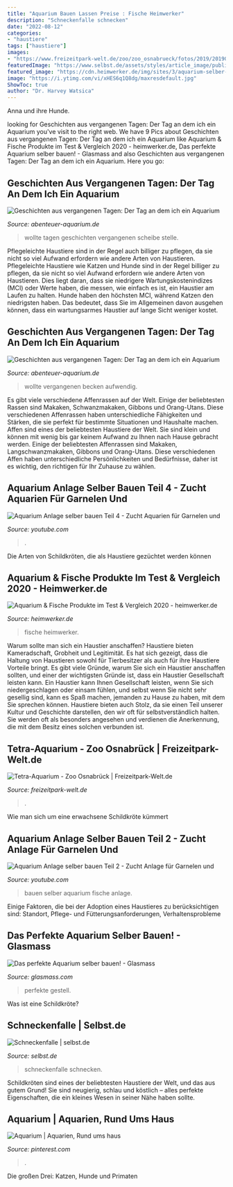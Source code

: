 ```yaml
---
title: "Aquarium Bauen Lassen Preise : Fische Heimwerker"
description: "Schneckenfalle schnecken"
date: "2022-08-12"
categories:
- "haustiere"
tags: ["haustiere"]
images:
- "https://www.freizeitpark-welt.de/zoo/zoo_osnabrueck/fotos/2019/20190507_212327_24.jpg"
featuredImage: "https://www.selbst.de/assets/styles/article_image/public/field/image/schneckenfalle-bauen-01.jpg?itok=3CHXgEEO"
featured_image: "https://cdn.heimwerker.de/img/sites/3/aquarium-selber-bauen-beitrag-335x335.jpg"
image: "https://i.ytimg.com/vi/xHES6q1Q8dg/maxresdefault.jpg"
ShowToc: true
author: "Dr. Harvey Watsica"
---
```



Anna und ihre Hunde.

	

		
looking for Geschichten aus vergangenen Tagen: Der Tag an dem ich ein Aquarium you've visit to the right web. We have 9 Pics about Geschichten aus vergangenen Tagen: Der Tag an dem ich ein Aquarium like Aquarium &amp; Fische Produkte im Test &amp; Vergleich 2020 - heimwerker.de, Das perfekte Aquarium selber bauen! - Glasmass and also Geschichten aus vergangenen Tagen: Der Tag an dem ich ein Aquarium. Here you go:
		
    
## Geschichten Aus Vergangenen Tagen: Der Tag An Dem Ich Ein Aquarium

<img loading=lazy src="https://www.abenteuer-aquarium.de/wp-content/uploads/2020/01/CIMG4076.jpg" onerror="this.onerror=null;this.src='https://tse4.mm.bing.net/th?id=OIP.qAcuj8jfwCTgHk3zQjr0OgHaFj&amp;pid=15.1';" alt="Geschichten aus vergangenen Tagen: Der Tag an dem ich ein Aquarium">

_Source: abenteuer-aquarium.de_

>wollte tagen geschichten vergangenen scheibe stelle. 

	

Pflegeleichte Haustiere sind in der Regel auch billiger zu pflegen, da sie nicht so viel Aufwand erfordern wie andere Arten von Haustieren.
Pflegeleichte Haustiere wie Katzen und Hunde sind in der Regel billiger zu pflegen, da sie nicht so viel Aufwand erfordern wie andere Arten von Haustieren. Dies liegt daran, dass sie niedrigere Wartungskostenindizes (MCI) oder Werte haben, die messen, wie einfach es ist, ein Haustier am Laufen zu halten. Hunde haben den höchsten MCI, während Katzen den niedrigsten haben. Das bedeutet, dass Sie im Allgemeinen davon ausgehen können, dass ein wartungsarmes Haustier auf lange Sicht weniger kostet.

    
## Geschichten Aus Vergangenen Tagen: Der Tag An Dem Ich Ein Aquarium

<img loading=lazy src="https://www.abenteuer-aquarium.de/wp-content/uploads/2020/01/05062008046-scaled.jpeg" onerror="this.onerror=null;this.src='https://tse1.mm.bing.net/th?id=OIP.O2WiRFrjccd5zOYlUIUhCAHaFj&amp;pid=15.1';" alt="Geschichten aus vergangenen Tagen: Der Tag an dem ich ein Aquarium">

_Source: abenteuer-aquarium.de_

>wollte vergangenen becken aufwendig. 

	

Es gibt viele verschiedene Affenrassen auf der Welt. Einige der beliebtesten Rassen sind Makaken, Schwanzmakaken, Gibbons und Orang-Utans. Diese verschiedenen Affenrassen haben unterschiedliche Fähigkeiten und Stärken, die sie perfekt für bestimmte Situationen und Haushalte machen.
Affen sind eines der beliebtesten Haustiere der Welt. Sie sind klein und können mit wenig bis gar keinem Aufwand zu Ihnen nach Hause gebracht werden. Einige der beliebtesten Affenrassen sind Makaken, Langschwanzmakaken, Gibbons und Orang-Utans. Diese verschiedenen Affen haben unterschiedliche Persönlichkeiten und Bedürfnisse, daher ist es wichtig, den richtigen für Ihr Zuhause zu wählen.

    
## Aquarium Anlage Selber Bauen Teil 4 - Zucht Aquarien Für Garnelen Und

<img loading=lazy src="https://i.ytimg.com/vi/xHES6q1Q8dg/maxresdefault.jpg" onerror="this.onerror=null;this.src='https://tse3.mm.bing.net/th?id=OIP.qMiqT_JNKHc4x31F_7QUYgHaEK&amp;pid=15.1';" alt="Aquarium Anlage selber bauen Teil 4 - Zucht Aquarien für Garnelen und">

_Source: youtube.com_

>. 

	

Die Arten von Schildkröten, die als Haustiere gezüchtet werden können

    
## Aquarium &amp; Fische Produkte Im Test &amp; Vergleich 2020 - Heimwerker.de

<img loading=lazy src="https://cdn.heimwerker.de/img/sites/3/aquarium-selber-bauen-beitrag-335x335.jpg" onerror="this.onerror=null;this.src='https://tse1.mm.bing.net/th?id=OIP.G705mMkgzdfI4rJGYZiyaAAAAA&amp;pid=15.1';" alt="Aquarium &amp; Fische Produkte im Test &amp; Vergleich 2020 - heimwerker.de">

_Source: heimwerker.de_

>fische heimwerker. 

	

Warum sollte man sich ein Haustier anschaffen?
Haustiere bieten Kameradschaft, Grobheit und Legitimität. Es hat sich gezeigt, dass die Haltung von Haustieren sowohl für Tierbesitzer als auch für ihre Haustiere Vorteile bringt. Es gibt viele Gründe, warum Sie sich ein Haustier anschaffen sollten, und einer der wichtigsten Gründe ist, dass ein Haustier Gesellschaft leisten kann. Ein Haustier kann Ihnen Gesellschaft leisten, wenn Sie sich niedergeschlagen oder einsam fühlen, und selbst wenn Sie nicht sehr gesellig sind, kann es Spaß machen, jemanden zu Hause zu haben, mit dem Sie sprechen können. Haustiere bieten auch Stolz, da sie einen Teil unserer Kultur und Geschichte darstellen, den wir oft für selbstverständlich halten. Sie werden oft als besonders angesehen und verdienen die Anerkennung, die mit dem Besitz eines solchen verbunden ist.

    
## Tetra-Aquarium - Zoo Osnabrück | Freizeitpark-Welt.de

<img loading=lazy src="https://www.freizeitpark-welt.de/zoo/zoo_osnabrueck/fotos/2019/20190507_212327_24.jpg" onerror="this.onerror=null;this.src='https://tse4.mm.bing.net/th?id=OIP.Oi-j177k7vhd0sknaJ63MgHaE7&amp;pid=15.1';" alt="Tetra-Aquarium - Zoo Osnabrück | Freizeitpark-Welt.de">

_Source: freizeitpark-welt.de_

>. 

	

Wie man sich um eine erwachsene Schildkröte kümmert

    
## Aquarium Anlage Selber Bauen Teil 2 - Zucht Anlage Für Garnelen Und

<img loading=lazy src="https://i.ytimg.com/vi/obPRk5FXxWY/maxresdefault.jpg" onerror="this.onerror=null;this.src='https://tse4.mm.bing.net/th?id=OIP.rktpQ2PvUJnA4cSK1JgLFQHaEK&amp;pid=15.1';" alt="Aquarium Anlage selber bauen Teil 2 - Zucht Anlage für Garnelen und">

_Source: youtube.com_

>bauen selber aquarium fische anlage. 

	

Einige Faktoren, die bei der Adoption eines Haustieres zu berücksichtigen sind: Standort, Pflege- und Fütterungsanforderungen, Verhaltensprobleme

    
## Das Perfekte Aquarium Selber Bauen! - Glasmass

<img loading=lazy src="https://www.glasmass.com/wp-content/uploads/2019/11/rahmen-aquarium.jpg" onerror="this.onerror=null;this.src='https://tse3.mm.bing.net/th?id=OIP.2BW4sKDe-yvN5FtBV3JnegHaFj&amp;pid=15.1';" alt="Das perfekte Aquarium selber bauen! - Glasmass">

_Source: glasmass.com_

>perfekte gestell. 

	

Was ist eine Schildkröte?

    
## Schneckenfalle | Selbst.de

<img loading=lazy src="https://www.selbst.de/assets/styles/article_image/public/field/image/schneckenfalle-bauen-01.jpg?itok=3CHXgEEO" onerror="this.onerror=null;this.src='https://tse2.mm.bing.net/th?id=OIP.UmGWV0wlq-IXBagY0dVsZwHaEd&amp;pid=15.1';" alt="Schneckenfalle | selbst.de">

_Source: selbst.de_

>schneckenfalle schnecken. 

	

Schildkröten sind eines der beliebtesten Haustiere der Welt, und das aus gutem Grund! Sie sind neugierig, schlau und köstlich – alles perfekte Eigenschaften, die ein kleines Wesen in seiner Nähe haben sollte.

    
## Aquarium | Aquarien, Rund Ums Haus

<img loading=lazy src="https://i.pinimg.com/736x/f1/43/19/f143196b773b32f0c6fae1d57baecec0--aquarium.jpg" onerror="this.onerror=null;this.src='https://tse4.mm.bing.net/th?id=OIP.y7vAmCxrf7Ra9xsc2YsycAHaEK&amp;pid=15.1';" alt="Aquarium | Aquarien, Rund ums haus">

_Source: pinterest.com_

>. 

	

Die großen Drei: Katzen, Hunde und Primaten

